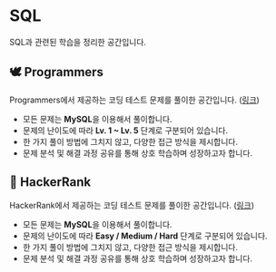 # SQL
SQL과 관련된 학습을 정리한 공간입니다.

## 🕊️ Programmers
Programmers에서 제공하는 코딩 테스트 문제를 풀이한 공간입니다. ([링크](https://school.programmers.co.kr/learn/challenges?order=recent&languages=mysql%2Coracle)) <br>
- 모든 문제는 **MySQL**을 이용해서 풀이합니다.
- 문제의 난이도에 따라 **Lv. 1 ~ Lv. 5** 단계로 구분되어 있습니다.
- 한 가지 풀이 방법에 그치지 않고, 다양한 접근 방식을 제시합니다. <br>
- 문제 분석 및 해결 과정 공유를 통해 상호 학습하며 성장하고자 합니다.

## 👾 HackerRank
HackerRank에서 제공하는 코딩 테스트 문제를 풀이한 공간입니다. ([링크](https://www.hackerrank.com/domains/sql)) <br>
- 모든 문제는 **MySQL**을 이용해서 풀이합니다.
- 문제의 난이도에 따라 **Easy / Medium / Hard** 단계로 구분되어 있습니다.
- 한 가지 풀이 방법에 그치지 않고, 다양한 접근 방식을 제시합니다. <br>
- 문제 분석 및 해결 과정 공유를 통해 상호 학습하며 성장하고자 합니다.
